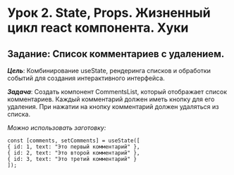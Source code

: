 # Урок 2. State, Props. Жизненный цикл react компонента. Хуки

## Задание: Список комментариев с удалением.

**_Цель_**: Комбинирование useState, рендеринга списков и обработки событий для создания интерактивного интерфейса.

**_Задача_**:
Создать компонент CommentsList, который отображает список комментариев. Каждый комментарий должен иметь кнопку для его удаления. При нажатии на кнопку комментарий должен удаляться из списка.

_Можно использовать заготовку:_

    const [comments, setComments] = useState([
    { id: 1, text: "Это первый комментарий" },
    { id: 2, text: "Это второй комментарий" },
    { id: 3, text: "Это третий комментарий" }
    ]);
